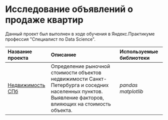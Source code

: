# Исследование объявлений о продаже квартир

Данный проект был выполнен в ходе обучения в Яндекс.Практикуме профессия "Специалист по Data Science".

| Название проекта | Описание | Используемые библиотеки | 
| :---------------------- | :---------------------- | :---------------------- |
| [Недвижимость СПб](real_estate_spb) | Определение рыночной стоимости объектов недвижимости Санкт-Петербурга и соседних населенных пунктов. Выявление факторов, влияющих на стоимость объекта.| *pandas* *matplotlib* |
